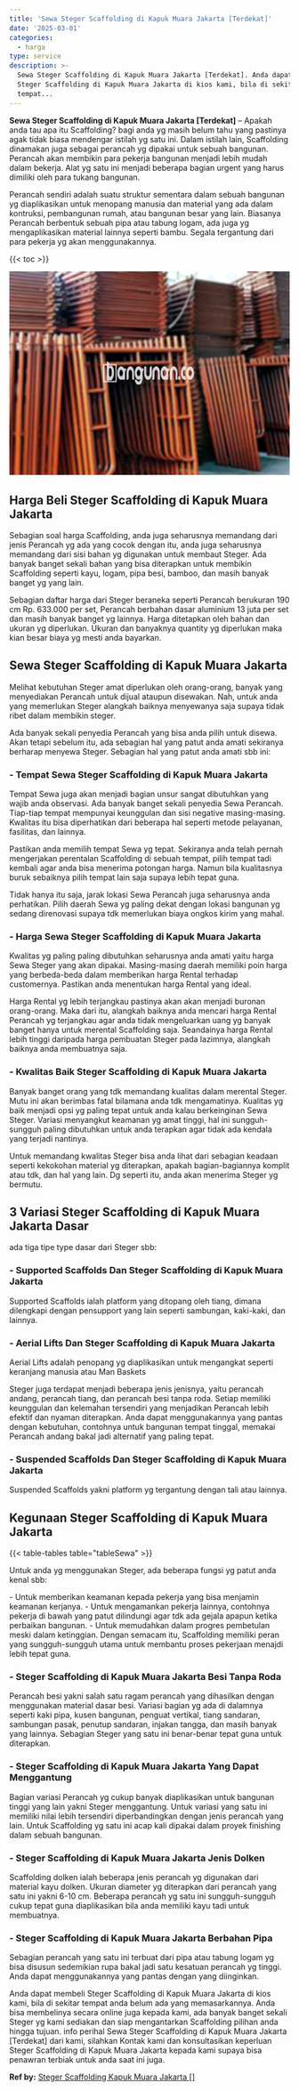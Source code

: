 ```yaml
---
title: 'Sewa Steger Scaffolding di Kapuk Muara Jakarta [Terdekat]'
date: '2025-03-01'
categories:
  - harga
type: service
description: >-
  Sewa Steger Scaffolding di Kapuk Muara Jakarta [Terdekat]. Anda dapat membeli
  Steger Scaffolding di Kapuk Muara Jakarta di kios kami, bila di sekitar
  tempat...
---
```


**Sewa Steger Scaffolding di Kapuk Muara Jakarta \[Terdekat\]** – Apakah anda tau apa itu Scaffolding? bagi anda yg masih belum tahu yang pastinya agak tidak biasa mendengar istilah yg satu ini. Dalam istilah lain, Scaffolding dinamakan juga sebagai perancah yg dipakai untuk sebuah bangunan. Perancah akan membikin para pekerja bangunan menjadi lebih mudah dalam bekerja. Alat yg satu ini menjadi beberapa bagian urgent yang harus dimiliki oleh para tukang bangunan.

Perancah sendiri adalah suatu struktur sementara dalam sebuah bangunan yg diaplikasikan untuk menopang manusia dan material yang ada dalam kontruksi, pembangunan rumah, atau bangunan besar yang lain. Biasanya Perancah berbentuk sebuah pipa atau tabung logam, ada juga yg mengaplikasikan material lainnya seperti bambu. Segala tergantung dari para pekerja yg akan menggunakannya.

{{< toc >}}

![Sewa Steger Scaffolding di Kapuk Muara Jakarta [Terdekat]](/images/sewa-scaffolding-steger-12.png)

## Harga Beli Steger Scaffolding di Kapuk Muara Jakarta

Sebagian soal harga Scaffolding, anda juga seharusnya memandang dari jenis Perancah yg ada yang cocok dengan itu, anda juga seharusnya memandang dari sisi bahan yg digunakan untuk membaut Steger. Ada banyak banget sekali bahan yang bisa diterapkan untuk membikin Scaffolding seperti kayu, logam, pipa besi, bamboo, dan masih banyak banget yg yang lain.

Sebagian daftar harga dari Steger beraneka seperti Perancah berukuran 190 cm Rp. 633.000 per set, Perancah berbahan dasar aluminium 13 juta per set dan masih banyak banget yg lainnya. Harga ditetapkan oleh bahan dan ukuran yg diperlukan. Ukuran dan banyaknya quantity yg diperlukan maka kian besar biaya yg mesti anda bayarkan.

## Sewa Steger Scaffolding di Kapuk Muara Jakarta

Melihat kebutuhan Steger amat diperlukan oleh orang-orang, banyak yang menyediakan Perancah untuk dijual ataupun disewakan. Nah, untuk anda yang memerlukan Steger alangkah baiknya menyewanya saja supaya tidak ribet dalam membikin steger.

Ada banyak sekali penyedia Perancah yang bisa anda pilih untuk disewa. Akan tetapi sebelum itu, ada sebagian hal yang patut anda amati sekiranya berharap menyewa Steger. Sebagian hal yang patut anda amati sbb ini:

### \- Tempat Sewa Steger Scaffolding di Kapuk Muara Jakarta

Tempat Sewa juga akan menjadi bagian unsur sangat dibutuhkan yang wajib anda observasi. Ada banyak banget sekali penyedia Sewa Perancah. Tiap-tiap tempat mempunyai keunggulan dan sisi negative masing-masing. Kwalitas itu bisa diperhatikan dari beberapa hal seperti metode pelayanan, fasilitas, dan lainnya.

Pastikan anda memilih tempat Sewa yg tepat. Sekiranya anda telah pernah mengerjakan perentalan Scaffolding di sebuah tempat, pilih tempat tadi kembali agar anda bisa menerima potongan harga. Namun bila kualitasnya buruk sebaiknya pilih tempat lain saja supaya lebih tepat guna.

Tidak hanya itu saja, jarak lokasi Sewa Perancah juga seharusnya anda perhatikan. Pilih daerah Sewa yg paling dekat dengan lokasi bangunan yg sedang direnovasi supaya tdk memerlukan biaya ongkos kirim yang mahal.

### \- Harga Sewa Steger Scaffolding di Kapuk Muara Jakarta

Kwalitas yg paling paling dibutuhkan seharusnya anda amati yaitu harga Sewa Steger yang akan dipakai. Masing-masing daerah memiliki poin harga yang berbeda-beda dalam memberikan harga Rental terhadap customernya. Pastikan anda menentukan harga Rental yang ideal.

Harga Rental yg lebih terjangkau pastinya akan akan menjadi buronan orang-orang. Maka dari itu, alangkah baiknya anda mencari harga Rental Perancah yg terjangkau agar anda tidak mengeluarkan uang yg banyak banget hanya untuk merental Scaffolding saja. Seandainya harga Rental lebih tinggi daripada harga pembuatan Steger pada lazimnya, alangkah baiknya anda membuatnya saja.

### \- Kwalitas Baik Steger Scaffolding di Kapuk Muara Jakarta

Banyak banget orang yang tdk memandang kualitas dalam merental Steger. Mutu ini akan berimbas fatal bilamana anda tdk mengamatinya. Kualitas yg baik menjadi opsi yg paling tepat untuk anda kalau berkeinginan Sewa Steger. Variasi menyangkut keamanan yg amat tinggi, hal ini sungguh-sungguh paling dibutuhkan untuk anda terapkan agar tidak ada kendala yang terjadi nantinya.

Untuk memandang kwalitas Steger bisa anda lihat dari sebagian keadaan seperti kekokohan material yg diterapkan, apakah bagian-bagiannya komplit atau tdk, dan hal yang lain. Dg seperti itu, anda akan menerima Steger yg bermutu.

## 3 Variasi Steger Scaffolding di Kapuk Muara Jakarta Dasar

ada tiga tipe type dasar dari Steger sbb:

### \- Supported Scaffolds Dan Steger Scaffolding di Kapuk Muara Jakarta

Supported Scaffolds ialah platform yang ditopang oleh tiang, dimana dilengkapi dengan pensupport yang lain seperti sambungan, kaki-kaki, dan lainnya.

### \- Aerial Lifts Dan Steger Scaffolding di Kapuk Muara Jakarta

Aerial Lifts adalah penopang yg diaplikasikan untuk mengangkat seperti keranjang manusia atau Man Baskets

Steger juga terdapat menjadi beberapa jenis jenisnya, yaitu perancah andang, perancah tiang, dan perancah besi tanpa roda. Setiap memiliki keunggulan dan kelemahan tersendiri yang menjadikan Perancah lebih efektif dan nyaman diterapkan. Anda dapat menggunakannya yang pantas dengan kebutuhan, contohnya untuk bangunan tempat tinggal, memakai Perancah andang bakal jadi alternatif yang paling tepat.

### \- Suspended Scaffolds Dan Steger Scaffolding di Kapuk Muara Jakarta

Suspended Scaffolds yakni platform yg tergantung dengan tali atau lainnya.

## Kegunaan Steger Scaffolding di Kapuk Muara Jakarta

{{< table-tables table="tableSewa" >}}

Untuk anda yg menggunakan Steger, ada beberapa fungsi yg patut anda kenal sbb:

\- Untuk memberikan keamanan kepada pekerja yang bisa menjamin keamanan kerjanya. - Untuk mengamankan pekerja lainnya, contohnya pekerja di bawah yang patut dilindungi agar tdk ada gejala apapun ketika perbaikan bangunan. - Untuk memudahkan dalam progres pembetulan meski dalam ketinggian. Dengan semacam itu, Scaffolding memiliki peran yang sungguh-sungguh utama untuk membantu proses pekerjaan menajdi lebih tepat guna.

### \- Steger Scaffolding di Kapuk Muara Jakarta Besi Tanpa Roda

Perancah besi yakni salah satu ragam perancah yang dihasilkan dengan menggunakan material dasar besi. Variasi bagian yg ada di dalamnya seperti kaki pipa, kusen bangunan, penguat vertikal, tiang sandaran, sambungan pasak, penutup sandaran, injakan tangga, dan masih banyak yang lainnya. Sebagian Steger yang satu ini benar-benar tepat guna untuk diterapkan.

### \- Steger Scaffolding di Kapuk Muara Jakarta Yang Dapat Menggantung

Bagian variasi Perancah yg cukup banyak diaplikasikan untuk bangunan tinggi yang lain yakni Steger menggantung. Untuk variasi yang satu ini memiliki nilai lebih tersendiri diperbandingkan dengan jenis perancah yang lain. Untuk Scaffolding yg satu ini acap kali dipakai dalam proyek finishing dalam sebuah bangunan.

### \- Steger Scaffolding di Kapuk Muara Jakarta Jenis Dolken

Scaffolding dolken ialah beberapa jenis perancah yg digunakan dari material kayu dolken. Ukuran diameter yg diterapkan dari perancah yang satu ini yakni 6-10 cm. Beberapa perancah yg satu ini sungguh-sungguh cukup tepat guna diaplikasikan bila anda memiliki kayu tadi untuk membuatnya.

### \- Steger Scaffolding di Kapuk Muara Jakarta Berbahan Pipa

Sebagian perancah yang satu ini terbuat dari pipa atau tabung logam yg bisa disusun sedemikian rupa bakal jadi satu kesatuan perancah yg tinggi. Anda dapat menggunakannya yang pantas dengan yang diinginkan.

Anda dapat membeli Steger Scaffolding di Kapuk Muara Jakarta di kios kami, bila di sekitar tempat anda belum ada yang memasarkannya. Anda bisa membelinya secara online juga kepada kami, ada banyak banget sekali Steger yg kami sediakan dan siap mengantarkan Scaffolding pilihan anda hingga tujuan. info perihal Sewa Steger Scaffolding di Kapuk Muara Jakarta \[Terdekat\] dari kami, silahkan Kontak kami dan konsultasikan keperluan Steger Scaffolding di Kapuk Muara Jakarta kepada kami supaya bisa penawran terbiak untuk anda saat ini juga.

**Ref by:** [Steger Scaffolding Kapuk Muara Jakarta []](https://id.wikipedia.org/wiki/Steger)
